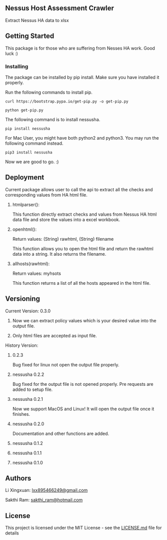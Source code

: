 ## Nessus Host Assessment Crawler

Extract Nessus HA data to xlsx

## Getting Started

This package is for those who are suffering from Nesses HA work. Good luck :)



### Installing

The package can be installed by pip install. Make sure you have installed it properly. 

Run the following commands to install pip.

```
curl https://bootstrap.pypa.io/get-pip.py -o get-pip.py
```
```
python get-pip.py
```

The following command is to install nessusha.
```
pip install nessusha
```

For Mac User, you might have both python2 and python3. You may run the following command instead.
```
pip3 install nessusha
```

Now we are good to go. :)



## Deployment

Current package allows user to call the api to extract all the checks and corresponding values from HA html file.

1. htmlparser():

    This function directly extract checks and values from Nessus HA html data file and store the values into a excel workbook.
    
2. openhtml():

    Return values: (String) rawhtml, (String) filename
    
    This function allows you to open the html file and return the rawhtml data into a string. It also returns the filename.
    
3. allhosts(rawhtml):

    Return values: myhsots
    
    This function returns a list of all the hosts appeared in the html file. 
 





## Versioning

Current Version: 0.3.0

1. Now we can extract policy values which is your desired value into the output file.

2. Only html files are accepted as input file.

History Version: 

1. 0.2.3

    Bug fixed for linux not open the output file properly.

2. nessusha 0.2.2

    Bug fixed for the output file is not opened properly. Pre requests are added to setup file.

3. nessusha 0.2.1

    Now we support MacOS and Linux! It will open the output file once it finishes.

4. nessusha 0.2.0

    Documentation and other functions are added.

5. nessusha 0.1.2

6. nessusha 0.1.1

7. nessusha 0.1.0


## Authors
Li Xingxuan: lxx895466249@gmail.com

Sakthi Ram: sakthi_ram@hotmail.com


## License

This project is licensed under the MIT License - see the [LICENSE.md](LICENSE.md) file for details


